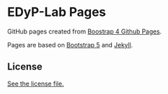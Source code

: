 
# EDyP-Lab Pages

GitHub pages created from [Boostrap 4 Github Pages](https://nicolas-van.github.io/bootstrap-4-github-pages/). 

Pages are based on [Bootstrap 5](https://getbootstrap.com/) and [Jekyll](https://jekyllrb.com/).

## License

[See the license file.](./LICENSE.md)

